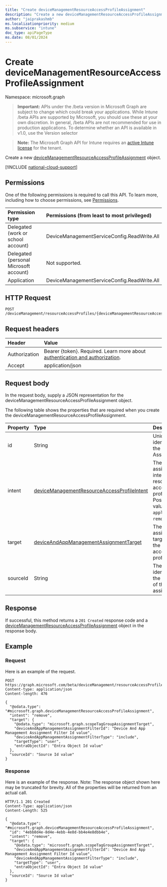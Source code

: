 ```yaml
---
title: "Create deviceManagementResourceAccessProfileAssignment"
description: "Create a new deviceManagementResourceAccessProfileAssignment object."
author: "jaiprakashmb"
ms.localizationpriority: medium
ms.subservice: "intune"
doc_type: apiPageType
ms.date: 08/01/2024
---
```


# Create deviceManagementResourceAccessProfileAssignment

Namespace: microsoft.graph

> **Important:** APIs under the /beta version in Microsoft Graph are subject to change which could break your applications. While Intune /beta APIs are supported by Microsoft, you should use these at your own discretion. In general, /beta APIs are not recommended for use in production applications. To determine whether an API is available in v1.0, use the Version selector

> **Note:** The Microsoft Graph API for Intune requires an [active Intune license](https://go.microsoft.com/fwlink/?linkid=839381) for the tenant.

Create a new [deviceManagementResourceAccessProfileAssignment](../resources/intune-rapolicy-devicemanagementresourceaccessprofileassignment.md) object.

[!INCLUDE [national-cloud-support](../../includes/all-clouds.md)]

## Permissions
One of the following permissions is required to call this API. To learn more, including how to choose permissions, see [Permissions](/graph/permissions-reference).

|Permission type|Permissions (from least to most privileged)|
|:---|:---|
|Delegated (work or school account)|DeviceManagementServiceConfig.ReadWrite.All|
|Delegated (personal Microsoft account)|Not supported.|
|Application|DeviceManagementServiceConfig.ReadWrite.All|

## HTTP Request
<!-- {
  "blockType": "ignored"
}
-->
``` http
POST /deviceManagement/resourceAccessProfiles/{deviceManagementResourceAccessProfileBaseId}/assignments
```

## Request headers
|Header|Value|
|:---|:---|
|Authorization|Bearer {token}. Required. Learn more about [authentication and authorization](/graph/auth/auth-concepts).|
|Accept|application/json|

## Request body
In the request body, supply a JSON representation for the deviceManagementResourceAccessProfileAssignment object.

The following table shows the properties that are required when you create the deviceManagementResourceAccessProfileAssignment.

|Property|Type|Description|
|:---|:---|:---|
|id|String|Unique identifier for the Assignments|
|intent|[deviceManagementResourceAccessProfileIntent](../resources/intune-rapolicy-devicemanagementresourceaccessprofileintent.md)|The assignment intent for the resource access profile. Possible values are: `apply`, `remove`.|
|target|[deviceAndAppManagementAssignmentTarget](../resources/intune-shared-deviceandappmanagementassignmenttarget.md)|The assignment target for the resource access profile.|
|sourceId|String|The identifier of the source of the assignment.|



## Response
If successful, this method returns a `201 Created` response code and a [deviceManagementResourceAccessProfileAssignment](../resources/intune-rapolicy-devicemanagementresourceaccessprofileassignment.md) object in the response body.

## Example

### Request
Here is an example of the request.
``` http
POST https://graph.microsoft.com/beta/deviceManagement/resourceAccessProfiles/{deviceManagementResourceAccessProfileBaseId}/assignments
Content-type: application/json
Content-length: 476

{
  "@odata.type": "#microsoft.graph.deviceManagementResourceAccessProfileAssignment",
  "intent": "remove",
  "target": {
    "@odata.type": "microsoft.graph.scopeTagGroupAssignmentTarget",
    "deviceAndAppManagementAssignmentFilterId": "Device And App Management Assignment Filter Id value",
    "deviceAndAppManagementAssignmentFilterType": "include",
    "targetType": "user",
    "entraObjectId": "Entra Object Id value"
  },
  "sourceId": "Source Id value"
}
```

### Response
Here is an example of the response. Note: The response object shown here may be truncated for brevity. All of the properties will be returned from an actual call.
``` http
HTTP/1.1 201 Created
Content-Type: application/json
Content-Length: 525

{
  "@odata.type": "#microsoft.graph.deviceManagementResourceAccessProfileAssignment",
  "id": "4ebb8d4e-8d4e-4ebb-4e8d-bb4e4e8dbb4e",
  "intent": "remove",
  "target": {
    "@odata.type": "microsoft.graph.scopeTagGroupAssignmentTarget",
    "deviceAndAppManagementAssignmentFilterId": "Device And App Management Assignment Filter Id value",
    "deviceAndAppManagementAssignmentFilterType": "include",
    "targetType": "user",
    "entraObjectId": "Entra Object Id value"
  },
  "sourceId": "Source Id value"
}
```